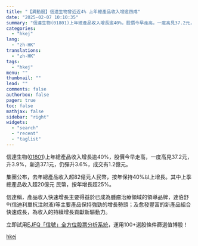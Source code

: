 ```yaml
---
title: "【異動股】信達生物曾近近4% 上年總產品收入增逾四成"
date: "2025-02-07 10:10:35"
summary: "信達生物(01801)上年總產品收入增長逾40%，股價今早走高，一度高見37.2元，升3.9%，新造..."
categories:
  - "hkej"
lang:
  - "zh-HK"
translations:
  - "zh-HK"
tags:
  - "hkej"
menu: ""
thumbnail: ""
lead: ""
comments: false
authorbox: false
pager: true
toc: false
mathjax: false
sidebar: "right"
widgets:
  - "search"
  - "recent"
  - "taglist"
---
```


信達生物([01801](https://stock360.hkej.com/quotePlus/01801))上年總產品收入增長逾40%，股價今早走高，一度高見37.2元，升3.9%，新造37.1元，仍彈升3.6%，成交有1.2億元。

集團公布，去年總產品收入超82億元人民幣，按年保持40%以上增長。其中上季總產品收入超20億元 民幣，按年增長超25%。

信達稱，產品收入快速增長主要得益於已成為腫瘤治療領域的領導品牌，達伯舒®(信迪利單抗注射液)等主要產品保持強勁的增長勢頭；及愈發豐富的新產品組合快速成長，為收入的持續增長貢獻新驅動力。

立即試用[EJFQ「信號」全方位股票分析系統](https://www.ejfq.com/home.htm?source=sapo9)，運用100+選股條件篩選值博股！

[hkej](https://www2.hkej.com/instantnews/stock/article/3994980/%E3%80%90%E7%95%B0%E5%8B%95%E8%82%A1%E3%80%91%E4%BF%A1%E9%81%94%E7%94%9F%E7%89%A9%E6%9B%BE%E8%BF%91%E8%BF%914%25+%E4%B8%8A%E5%B9%B4%E7%B8%BD%E7%94%A2%E5%93%81%E6%94%B6%E5%85%A5%E5%A2%9E%E9%80%BE%E5%9B%9B%E6%88%90)
